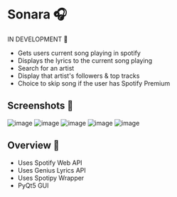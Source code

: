 # Sonara 🎧

IN DEVELOPMENT 🚧

- Gets users current song playing in spotify
- Displays the lyrics to the current song playing
- Search for an artist
- Display that artist's followers & top tracks
- Choice to skip song if the user has Spotify Premium

## Screenshots 📸

![image](https://github.com/user-attachments/assets/7b2a0f95-1c75-4431-8728-8dfb9f1f25d3)
![image](https://github.com/user-attachments/assets/18fe4390-f415-490d-abaa-b32ff6e884ce)
![image](https://github.com/user-attachments/assets/4d7ebf52-3fea-4285-86d0-f0b0fb1dbd79)
![image](https://github.com/user-attachments/assets/46c40684-0f48-42ff-8263-f5189b6d4458)
![image](https://github.com/user-attachments/assets/0b87f77b-5a60-4eed-9151-ad62904f4dc2)

## Overview 📎

- Uses Spotify Web API
- Uses Genius Lyrics API
- Uses Spotipy Wrapper
- PyQt5 GUI

